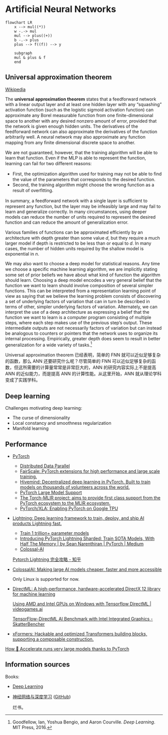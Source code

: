 # Artificial Neural Networks
```mermaid
flowchart LR
    x --> mul((*))
    w -.-> mul
    mul --> plus((+))
    b -.-> plus
    plus --> f((f)) --> y

    subgraph  
    mul & plus & f
    end
```

## Universal approximation theorem
[Wikipedia](https://en.wikipedia.org/wiki/Universal_approximation_theorem)

The **universal approximation theorem** states that a feedforward network with a linear output layer and at least one hidden layer with any “squashing” activation function (such as the logistic sigmoid activation function) can approximate any Borel measurable function from one ﬁnite-dimensional space to another with any desired nonzero amount of error, provided that the network is given enough hidden units. The derivatives of the feedforward network can also approximate the derivatives of the function arbitrarily well. A neural network may also approximate any function mapping from any ﬁnite dimensional discrete space to another.

We are not guaranteed, however, that the training algorithm will be able to learn that function. Even if the MLP is able to represent the function, learning can fail for two diﬀerent reasons:
- First, the optimization algorithm used for training may not be able to ﬁnd the value of the parameters that corresponds to the desired function.
- Second, the training algorithm might choose the wrong function as a result of overﬁtting.

In summary, a feedforward network with a single layer is suﬃcient to represent any function, but the layer may be infeasibly large and may fail to learn and generalize correctly. In many circumstances, using deeper models can reduce the number of units required to represent the desired function and can reduce the amount of generalization error.

Various families of functions can be approximated eﬃciently by an architecture with depth greater than some value $d$, but they require a much larger model if depth is restricted to be less than or equal to $d$. In many cases, the number of hidden units required by the shallow model is exponential in $n$.

We may also want to choose a deep model for statistical reasons. Any time we choose a speciﬁc machine learning algorithm, we are implicitly stating some set of prior beliefs we have about what kind of function the algorithm should learn. Choosing a deep model encodes a very general belief that the function we want to learn should involve composition of several simpler functions. This can be interpreted from a representation learning point of view as saying that we believe the learning problem consists of discovering a set of underlying factors of variation that can in turn be described in terms of other, simpler underlying factors of variation. Alternately, we can interpret the use of a deep architecture as expressing a belief that the function we want to learn is a computer program consisting of multiple steps, where each step makes use of the previous step’s output. These intermediate outputs are not necessarily factors of variation but can instead be analogous to counters or pointers that the network uses to organize its internal processing. Empirically, greater depth does seem to result in better generalization for a wide variety of tasks.[^deeplearning]

Universal approximation theorem 已经表明，简单的 FNN 就可以近似足够复杂的函数，那么 ANN 还要研究什么呢？尽管简单的 FNN 可以近似足够复杂的函数，但这所需要的计算量常常是非常巨大的，ANN 的研究内容实际上不是提高 ANN 的近似能力，而是提高 ANN 的计算性能。从这里开始，ANN 就从理论学科变成了实践学科。

## Deep learning
Challenges motivating deep learning:
- The curse of dimensionality
- Local constancy and smoothness regularization
- Manifold learning

## Performance
- [PyTorch](PyTorch/README.md)
  - [Distributed Data Parallel](https://pytorch.org/tutorials/intermediate/ddp_tutorial.html)
  - [FairScale: PyTorch extensions for high performance and large scale training.](https://github.com/facebookresearch/fairscale)
  - [Hivemind: Decentralized deep learning in PyTorch. Built to train models on thousands of volunteers across the world.](https://github.com/learning-at-home/hivemind)
  - [PyTorch Large Model Support](https://github.com/IBM/pytorch-large-model-support)
  - [The Torch-MLIR project: aims to provide first class support from the PyTorch ecosystem to the MLIR ecosystem.](https://github.com/llvm/torch-mlir/)
  - [PyTorch/XLA: Enabling PyTorch on Google TPU](https://github.com/pytorch/xla)
- [Lightning: Deep learning framework to train, deploy, and ship AI products Lightning fast.](https://github.com/Lightning-AI/lightning)
  - [Train 1 trillion+ parameter models](https://lightning.ai/docs/pytorch/latest/advanced/model_parallel.html)
  - [Introducing PyTorch Lightning Sharded: Train SOTA Models, With Half The Memory | by Sean Narenthiran | PyTorch | Medium](https://seannaren.medium.com/introducing-pytorch-lightning-sharded-train-sota-models-with-half-the-memory-7bcc8b4484f2)
  - [Colossal-AI](https://lightning.ai/docs/pytorch/stable/advanced/third_party/colossalai.html)

  [Pytorch Lightning 完全攻略 - 知乎](https://zhuanlan.zhihu.com/p/353985363)
- [ColossalAI: Making large AI models cheaper, faster and more accessible](https://github.com/hpcaitech/ColossalAI)

  Only Linux is supported for now.
- [DirectML: A high-performance, hardware-accelerated DirectX 12 library for machine learning](https://github.com/microsoft/DirectML)

  [Using AMD and Intel GPUs on Windows with Tensorflow DirectML | videogames.ai](https://www.videogames.ai/2020/06/11/AMD-Intel-GPU-Windows-Tensorflow-DirectML.html)

  [TensorFlow-DirectML AI Benchmark with Intel Integrated Graphics - SkatterBencher](https://skatterbencher.com/tensorflow-directml-ai-benchmark-with-intel-integrated-graphics/)
- [xFormers: Hackable and optimized Transformers building blocks, supporting a composable construction.](https://github.com/facebookresearch/xformers)

[How 🤗 Accelerate runs very large models thanks to PyTorch](https://huggingface.co/blog/accelerate-large-models)

## Information sources
Books:
- [Deep Learning](https://www.deeplearningbook.org/)
- [神经网络与深度学习](https://nndl.github.io/) ([GitHub](https://github.com/nndl/nndl.github.io))

  烂书。


[^deeplearning]: Goodfellow, Ian, Yoshua Bengio, and Aaron Courville. _Deep Learning_. MIT Press, 2016.